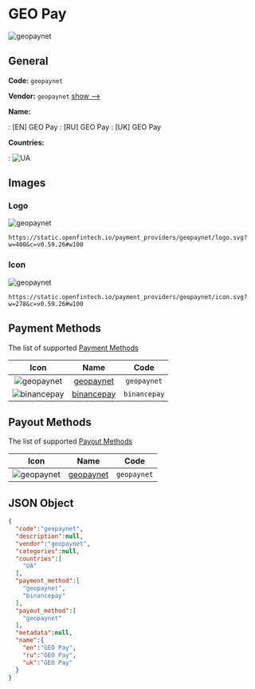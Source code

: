 
# GEO Pay 
![geopaynet](https://static.openfintech.io/payment_providers/geopaynet/logo.svg?w=400&c=v0.59.26#w100)  

## General 
 
**Code:** `geopaynet` 
 
**Vendor:** `geopaynet` [show -->](/vendors/geopaynet/) 
 
**Name:** 
 
:	[EN] GEO Pay 
:	[RU] GEO Pay 
:	[UK] GEO Pay 
 
 
**Countries:** 
 
:	![UA](https://cdnjs.cloudflare.com/ajax/libs/flag-icon-css/3.3.0/flags/4x3/ua.svg#w24)  

## Images 

### Logo 
 
![geopaynet](https://static.openfintech.io/payment_providers/geopaynet/logo.svg?w=400&c=v0.59.26#w100)  

```
https://static.openfintech.io/payment_providers/geopaynet/logo.svg?w=400&c=v0.59.26#w100
```  

### Icon 
 
![geopaynet](https://static.openfintech.io/payment_providers/geopaynet/icon.svg?w=278&c=v0.59.26#w100)  

```
https://static.openfintech.io/payment_providers/geopaynet/icon.svg?w=278&c=v0.59.26#w100
```  

## Payment Methods 
 
The list of supported [Payment Methods](/payment-methods/) 

|Icon|Name|Code| 
|:---:|:---:|:---:| 
|![geopaynet](https://static.openfintech.io/payment_methods/geopaynet/icon.svg?w=278&c=v0.59.26#w100) |[geopaynet](/payment-methods/geopaynet/)|`geopaynet`| 
|![binancepay](https://static.openfintech.io/payment_methods/binancepay/icon.svg?w=278&c=v0.59.26#w100) |[binancepay](/payment-methods/binancepay/)|`binancepay`| 
 

## Payout Methods 
 
The list of supported [Payout Methods](/payout-methods/) 

|Icon|Name|Code| 
|:---:|:---:|:---:| 
|![geopaynet](https://static.openfintech.io/payout_methods/geopaynet/icon.svg?w=278&c=v0.59.26#w40) |[geopaynet](payout-methodsgeopaynet/)|`geopaynet`| 
 

## JSON Object 

```json
{
  "code":"geopaynet",
  "description":null,
  "vendor":"geopaynet",
  "categories":null,
  "countries":[
    "UA"
  ],
  "payment_method":[
    "geopaynet",
    "binancepay"
  ],
  "payout_method":[
    "geopaynet"
  ],
  "metadata":null,
  "name":{
    "en":"GEO Pay",
    "ru":"GEO Pay",
    "uk":"GEO Pay"
  }
}
```  

